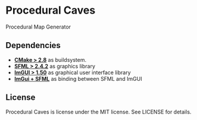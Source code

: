# Procedural Caves

Procedural Map Generator

## Dependencies

 - **[CMake > 2.8](https://cmake.org/)** as buildsystem.
 - **[SFML > 2.4.2](https://www.sfml-dev.org/)** as graphics library
 - **[ImGUI > 1.50](https://github.com/ocornut/imgui)** as graphical user interface library
 - **[ImGui + SFML](https://github.com/eliasdaler/imgui-sfml)** as binding between SFML and ImGUI


## License

Procedural Caves is license under the MIT license. See LICENSE for details.